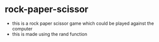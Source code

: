 # rock-paper-scissor

* this is a rock paper scissor game which could be played against the computer
* this is made using the rand function
